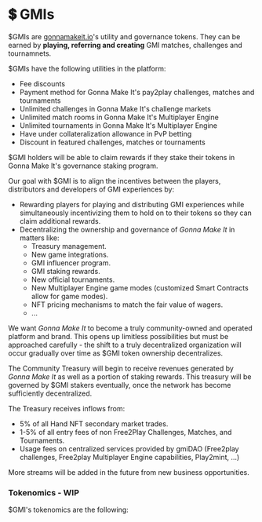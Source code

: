 # 💲 GMIs

$GMIs are [gonnamakeit.io](https://gonnamakeit.io)'s utility and governance tokens. They can be earned by **playing, referring and creating** GMI matches, challenges and tournamnets.

$GMIs have the following utilities in the platform:

* Fee discounts
* Payment method for Gonna Make It's pay2play challenges, matches and tournaments
* Unlimited challenges in Gonna Make It's challenge markets
* Unlimited match rooms in Gonna Make It's Multiplayer Engine
* Unlimited tournaments in Gonna Make It's Multiplayer Engine
* Have under collateralization allowance in PvP betting
* Discount in featured challenges, matches or tournaments

$GMI holders will be able to claim rewards if they stake their tokens in Gonna Make It's governance staking program.

Our goal with $GMI is to align the incentives between the players, distributors and developers of GMI experiences by:

* Rewarding players for playing and distributing GMI experiences while simultaneously incentivizing them to hold on to their tokens so they can claim additional rewards.
* Decentralizing the ownership and governance of _Gonna Make It_ in matters like:
  * Treasury management.
  * New game integrations.
  * GMI influencer program.
  * GMI staking rewards.
  * New official tournaments.
  * New Multiplayer Engine game modes (customized Smart Contracts allow for game modes).
  * NFT pricing mechanisms to match the fair value of wagers.
  * ...

We want _Gonna Make It_ to become a truly community-owned and operated platform and brand. This opens up limitless possibilities but must be approached carefully - the shift to a truly decentralized organization will occur gradually over time as $GMI token ownership decentralizes.

The Community Treasury will begin to receive revenues generated by _Gonna Make It_ as well as a portion of staking rewards. This treasury will be governed by $GMI stakers eventually, once the network has become sufficiently decentralized.

The Treasury receives inflows from:

* 5% of all Hand NFT secondary market trades.
* 1-5% of all entry fees of non Free2Play Challenges, Matches, and Tournaments.
* Usage fees on centralized services provided by gmiDAO (Free2play challenges, Free2play Multiplayer Engine capabilities, Play2mint, ...)

More streams will be added in the future from new business opportunities.

### Tokenomics - WIP

$GMI's tokenomics are the following:
